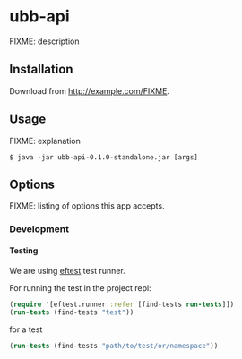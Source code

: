 # ubb-api

FIXME: description

## Installation

Download from http://example.com/FIXME.

## Usage

FIXME: explanation

    $ java -jar ubb-api-0.1.0-standalone.jar [args]

## Options

FIXME: listing of options this app accepts.

### Development

#### Testing
We are using [eftest](https://github.com/weavejester/eftest) test runner.

For running the test in the project repl:
```clojure
(require '[eftest.runner :refer [find-tests run-tests]])
(run-tests (find-tests "test"))
```
for a test
```clojure
(run-tests (find-tests "path/to/test/or/namespace"))
```
